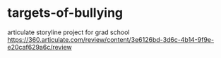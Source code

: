 # targets-of-bullying
articulate storyline project for grad school
https://360.articulate.com/review/content/3e6126bd-3d6c-4b14-9f9e-e20caf629a6c/review
